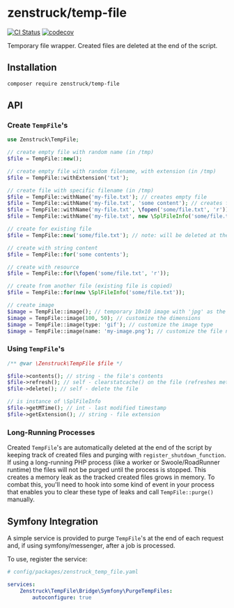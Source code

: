 # zenstruck/temp-file

[![CI Status](https://github.com/zenstruck/temp-file/workflows/CI/badge.svg)](https://github.com/zenstruck/temp-file/actions?query=workflow%3ACI)
[![codecov](https://codecov.io/gh/zenstruck/temp-file/branch/1.x/graph/badge.svg?token=X5OYYQKR7B)](https://codecov.io/gh/zenstruck/temp-file)

Temporary file wrapper. Created files are deleted at the end of the script.

## Installation

```bash
composer require zenstruck/temp-file
```

## API

### Create `TempFile`'s

```php
use Zenstruck\TempFile;

// create empty file with random name (in /tmp)
$file = TempFile::new();

// create empty file with random filename, with extension (in /tmp)
$file = TempFile::withExtension('txt');

// create file with specific filename (in /tmp)
$file = TempFile::withName('my-file.txt'); // creates empty file
$file = TempFile::withName('my-file.txt', 'some content'); // creates file with string content
$file = TempFile::withName('my-file.txt', \fopen('some/file.txt', 'r')); // creates file with resource as content
$file = TempFile::withName('my-file.txt', new \SplFileInfo('some/file.txt')); // creates file from existing file (existing file is copied)

// create for existing file
$file = TempFile::new('some/file.txt'); // note: will be deleted at the end of the script

// create with string content
$file = TempFile::for('some contents');

// create with resource
$file = TempFile::for(\fopen('some/file.txt', 'r'));

// create from another file (existing file is copied)
$file = TempFile::for(new \SplFileInfo('some/file.txt'));

// create image
$image = TempFile::image(); // temporary 10x10 image with 'jpg' as the extension
$image = TempFile::image(100, 50); // customize the dimensions
$image = TempFile::image(type: 'gif'); // customize the image type
$image = TempFile::image(name: 'my-image.png'); // customize the file name
```

### Using `TempFile`'s

```php
/** @var \Zenstruck\TempFile $file */

$file->contents(); // string - the file's contents
$file->refresh(); // self - clearstatcache() on the file (refreshes metadata)
$file->delete(); // self - delete the file

// is instance of \SplFileInfo
$file->getMTime(); // int - last modified timestamp
$file->getExtension(); // string - file extension
```

### Long-Running Processes

Created `TempFile`'s are automatically deleted at the end of the script by keeping
track of created files and purging with `register_shutdown_function`. If using a
long-running PHP process (like a worker or Swoole/RoadRunner runtime) the files
will not be purged until the process is stopped. This creates a memory leak as the
tracked created files grows in memory. To combat this, you'll need to hook into
some kind of event in your process that enables you to clear these type of leaks
and call `TempFile::purge()` manually.

## Symfony Integration

A simple service is provided to purge `TempFile`'s at the end of each request
and, if using symfony/messenger, after a job is processed.

To use, register the service:

```yaml
# config/packages/zenstruck_temp_file.yaml

services:
    Zenstruck\TempFile\Bridge\Symfony\PurgeTempFiles:
        autoconfigure: true
```
